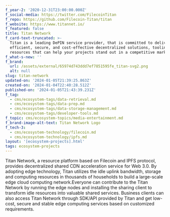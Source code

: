```yaml
---
f_year-2: '2020-12-31T23:00:00.000Z'
f_social-media: https://twitter.com/FilecoinTitan
f_repo: https://github.com/Filecoin-Titan/titan
f_website: https://www.titannet.io/
f_featured: false
title: Titan Network
f_card-text-truncated: >-
  Titan is a leading DePIN service provider, that is committed to delivering
  efficient, secure, and cost-effective decentralized solutions, tooling and
  resources that can help your projects stand out in a competitive marketplace
f_what-s-new: ''
f_brand:
  url: /assets/external/65974d743ddd7ef7851595fe_titan-svg2.png
  alt: null
slug: titan-network
updated-on: '2024-01-05T21:39:25.863Z'
created-on: '2024-01-04T22:40:28.512Z'
published-on: '2024-01-05T21:43:39.231Z'
f_tag:
  - cms/ecosystem-tags/data-retrieval.md
  - cms/ecosystem-tags/data-prep.md
  - cms/ecosystem-tags/data-storage-management.md
  - cms/ecosystem-tags/developer-tools.md
f_topic: cms/ecosystem-topics/media-entertainment.md
f_brand-image-alt-text: Titan Network Logo
f_tech-3:
  - cms/ecosystem-technology/filecoin.md
  - cms/ecosystem-technology/ipfs.md
layout: '[ecosystem-projects].html'
tags: ecosystem-projects
---
```


Titan Network, a resource platform based on Filecoin and IPFS protocol, provides decentralized shared CDN acceleration service for Web 3.0. By adopting edge technology, Titan utilizes the idle uplink bandwidth, storage and computing resources in thousands of households to build a large-scale edge cloud computing network.Everyone can contribute to the Titan Network by running the edge nodes and installing the sharing client to transform idle resources into valuable shared services. Business clients can also access Titan Network through SDK/API provided by Titan and get low-cost, secure and stable edge computing services based on customized requirements.
